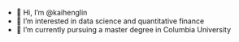 - 👋 Hi, I’m @kaihenglin
- 👀 I’m interested in data science and quantitative finance
- 🌱 I’m currently pursuing a master degree in Columbia University


<!---
kaihenglin/kaihenglin is a ✨ special ✨ repository because its `README.md` (this file) appears on your GitHub profile.
You can click the Preview link to take a look at your changes.
--->
